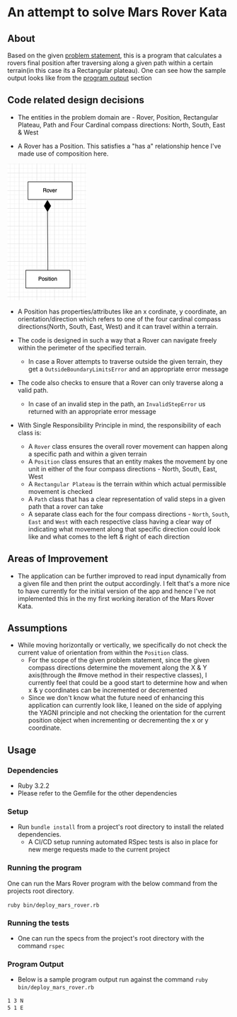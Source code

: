 # An attempt to solve Mars Rover Kata

## About

Based on the given [problem statement](https://github.com/boddhisattva/mars_rover/blob/main/problem_statement.md), this is a program that calculates a rovers final position after traversing along a given path within a certain terrain(in this case its a Rectangular plateau). One can see how the sample output looks like from the [program output](https://github.com/boddhisattva/mars_rover/blob/master/README.md#program-output) section


## Code related design decisions

* The entities in the problem domain are - Rover, Position, Rectangular Plateau, Path and Four Cardinal compass directions: North, South, East & West

* A Rover has a Position. This satisfies a "has a" relationship hence I've made use of composition here.

![Composition](images/rover_has_a_position.png)

* A Position has properties/attributes like an x cordinate, y coordinate, an orientation/direction which refers to one of the four cardinal compass directions(North, South, East, West) and it can travel within a terrain.

* The code is designed in such a way that a Rover can navigate freely within the perimeter of the specified terrain.
  * In case a Rover attempts to traverse outside the given terrain, they get a `OutsideBoundaryLimitsError` and an appropriate error message

* The code also checks to ensure that a Rover can only traverse along a valid path.
  * In case of an invalid step in the path, an `InvalidStepError` us returned with an appropriate error message

* With Single Responsibility Principle in mind, the responsibility of each class is:
  * A `Rover` class ensures the overall rover movement can happen along a specific path and within a given terrain
  * A `Position` class ensures that an entity makes the movement by one unit in either of the four compass directions - North, South, East, West
  * A `Rectangular Plateau` is the terrain within which actual permissible movement is checked
  * A `Path` class that has a clear representation of valid steps in a given path that a rover can take
  * A separate class each for the four compass directions - `North`, `South`, `East` and `West` with each respective class having a clear way of indicating what movement along that specific direction could look like and what comes to the left & right of each direction

## Areas of Improvement

* The application can be further improved to read input dynamically from a given file and then print the output accordingly. I felt that's a more nice to have currently for the initial version of the app and hence I've not implemented this in the my first working iteration of the Mars Rover Kata.


## Assumptions

* While moving horizontally or vertically, we specifically do not check the current value of orientation from within the `Position` class.
  * For the scope of the given problem statement, since the given compass directions
  determine the movement along the X & Y axis(through the #move method in their respective classes), I currently feel that could be a good start to determine how and when x & y coordinates can be incremented or decremented
  * Since we don't know what the future need of enhancing this application can currently look like, I leaned on the side of applying the YAGNI principle and not checking the orientation for the current position object when incrementing or decrementing the x or y coordinate.

## Usage

### Dependencies
* Ruby 3.2.2
* Please refer to the Gemfile for the other dependencies

### Setup
* Run `bundle install` from a project's root directory to install the related dependencies.
  * A CI/CD setup running automated RSpec tests is also in place for new merge requests made to the current project

### Running the program
One can run the Mars Rover program with the below command from the projects root directory.

`ruby bin/deploy_mars_rover.rb`

### Running the tests
* One can run the specs from the project's root directory with the command `rspec`

### Program Output

* Below is a sample program output run against the command `ruby bin/deploy_mars_rover.rb`

```
1 3 N
5 1 E
```





